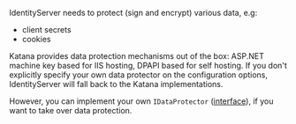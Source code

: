 IdentityServer needs to protect (sign and encrypt) various data, e.g:

* client secrets
* cookies

Katana provides data protection mechanisms out of the box: ASP.NET machine key based for IIS hosting, DPAPI based for self hosting. If you don't explicitly specify your own data protector on the configuration options, IdentityServer will fall back to the Katana implementations.

However, you can implement your own `IDataProtector` ([interface](https://github.com/thinktecture/Thinktecture.IdentityServer.v3/blob/master/source%2FCore%2FConfiguration%2FIDataProtector.cs)), if you want to take over data protection.